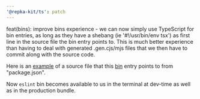```yaml
---
'@repka-kit/ts': patch
---
```


feat(bins): improve bins experience - we can now simply use TypeScript for bin
entries, as long as they have a shebang (ie '#!/usr/bin/env tsx') as first line
in the source file the bin entry points to. This is much better experience than
having to deal with generated .gen.cjs/mjs files that we then have to commit
along with the source code.

Here is an
[example](https://github.com/zaripych/repka/blob/e804d34feba9e4205ffd4e9f791bee7e4dc96ac2/packages/build-tools/ts/src/bin/eslint.ts#L1)
of a source file that this
[bin](https://github.com/zaripych/repka/blob/e804d34feba9e4205ffd4e9f791bee7e4dc96ac2/packages/build-tools/ts/package.json#L33)
entry points to from "package.json".

Now `eslint` bin becomes available to us in the terminal at dev-time as well as
in the production bundle.
